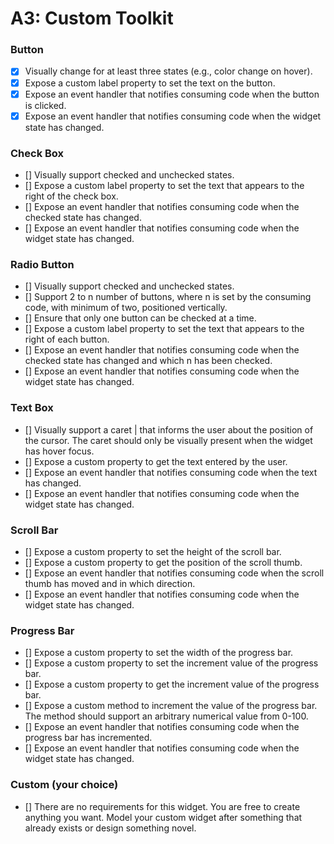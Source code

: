 # A3: Custom Toolkit #

### Button ###
- [x] Visually change for at least three states (e.g., color change on hover).
- [x] Expose a custom label property to set the text on the button.
- [x] Expose an event handler that notifies consuming code when the button is clicked.
- [x] Expose an event handler that notifies consuming code when the widget state has changed.

### Check Box ###
- [] Visually support checked and unchecked states.
- [] Expose a custom label property to set the text that appears to the right of the check box.
- [] Expose an event handler that notifies consuming code when the checked state has changed.
- [] Expose an event handler that notifies consuming code when the widget state has changed.

### Radio Button ###
- [] Visually support checked and unchecked states.
- [] Support 2 to n number of buttons, where n is set by the consuming code, with minimum of two, positioned vertically.
- [] Ensure that only one button can be checked at a time.
- [] Expose a custom label property to set the text that appears to the right of each button.
- [] Expose an event handler that notifies consuming code when the checked state has changed and which n has been checked.
- [] Expose an event handler that notifies consuming code when the widget state has changed.

### Text Box ###
- [] Visually support a caret | that informs the user about the position of the cursor. The caret should only be visually present when the widget has hover focus.
- [] Expose a custom property to get the text entered by the user.
- [] Expose an event handler that notifies consuming code when the text has changed.
- [] Expose an event handler that notifies consuming code when the widget state has changed.

### Scroll Bar ###
- [] Expose a custom property to set the height of the scroll bar.
- [] Expose a custom property to get the position of the scroll thumb.
- [] Expose an event handler that notifies consuming code when the scroll thumb has moved and in which direction.
- [] Expose an event handler that notifies consuming code when the widget state has changed.

### Progress Bar ###
- [] Expose a custom property to set the width of the progress bar.
- [] Expose a custom property to set the increment value of the progress bar.
- [] Expose a custom property to get the increment value of the progress bar.
- [] Expose a custom method to increment the value of the progress bar. The method should support an arbitrary numerical value from 0-100.
- [] Expose an event handler that notifies consuming code when the progress bar has incremented.
- [] Expose an event handler that notifies consuming code when the widget state has changed.

### Custom (your choice) ###
- [] There are no requirements for this widget. You are free to create anything you want. Model your custom widget after something that already exists or design something novel.
